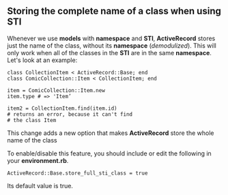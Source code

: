 ## Storing the complete name of a class when using STI

Whenever we use **models** with **namespace** and **STI**, **ActiveRecord** stores just the name of the class, without its **namespace** (*demodulized*). This will only work when all of the classes in the **STI** are in the same **namespace**. Let's look at an example:

	class CollectionItem < ActiveRecord::Base; end
	class ComicCollection::Item < CollectionItem; end

	item = ComicCollection::Item.new
	item.type # => 'Item’

	item2 = CollectionItem.find(item.id)
	# returns an error, because it can't find
	# the class Item
      
This change adds a new option that makes **ActiveRecord** store the whole name of the class 

To enable/disable this feature, you should include or edit the following in your **environment.rb**.

	ActiveRecord::Base.store_full_sti_class = true
                             
Its default value is true.